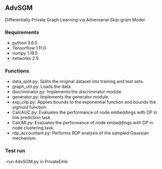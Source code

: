 ## AdvSGM
Differentially Private Graph Learning via Adversarial Skip-gram Model

### Requirements
- python 3.6.5
- Tensorflow 1.11.0
- numpy 1.19.5
- networkx 2.5

### Functions
- data_split.py: Splits the original dataset into training and test sets.
- graph_util.py: Loads the data.
- discriminator.py: Implements the discriminator module.
- generator.py: Implements the generator module.
- exp_clip.py: Applies bounds to the exponential function and bounds the sigmoid function.
- CalcAUC.py: Evaluates the performance of node embeddings with DP in link prediction task.
- CalcMI.py: Evaluates the performance of node embeddings with DP in node clustering task.
- rdp_accountant.py: Performs RDP analysis of the sampled Gaussian mechanism.

### Test run
-run AdvSGM.py in PrivateEmb
